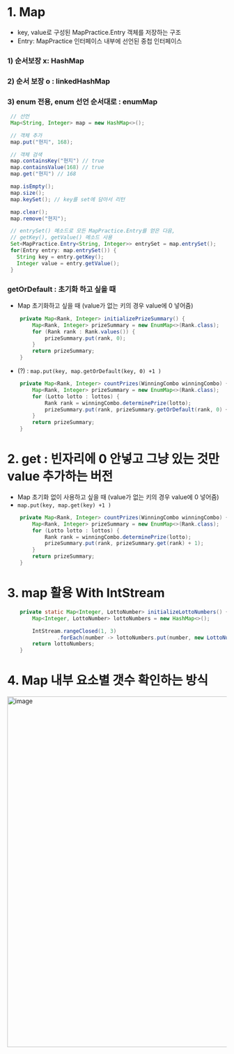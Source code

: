 
# 1. Map
- key, value로 구성된 MapPractice.Entry 객체를 저장하는 구조
- Entry: MapPractice 인터페이스 내부에 선언된 중첩 인터페이스
### 1) 순서보장 x: HashMap
### 2) 순서 보장 o : linkedHashMap
### 3) enum 전용, enum 선언 순서대로 : enumMap

```java
 // 선언
 Map<String, Integer> map = new HashMap<>();

 // 객체 추가
 map.put("현지", 168); 

 // 객체 검색
 map.containsKey("현지") // true
 map.containsValue(168) // true
 map.get("현지") // 168

 map.isEmpty();
 map.size();
 map.keySet(); // key를 set에 담아서 리턴

 map.clear();
 map.remove("현지");

 // entrySet() 메소드로 모든 MapPractice.Entry를 얻은 다음, 
 // getKey(), getValue() 메소드 사용
 Set<MapPractice.Entry<String, Integer>> entrySet = map.entrySet();
 for(Entry entry: map.entrySet()) {
   String key = entry.getKey();
   Integer value = entry.getValue();
 }
```
### getOrDefault : 초기화 하고 싶을 때
- Map 초기화하고 싶을 때 (value가 없는 키의 경우 value에 0 넣어줌)
```java
    private Map<Rank, Integer> initializePrizeSummary() {
        Map<Rank, Integer> prizeSummary = new EnumMap<>(Rank.class);
        for (Rank rank : Rank.values()) {
            prizeSummary.put(rank, 0);
        }
        return prizeSummary;
    }
```
- (?) : `map.put(key, map.getOrDefault(key, 0) +1 )`
```java
    private Map<Rank, Integer> countPrizes(WinningCombo winningCombo) {
        Map<Rank, Integer> prizeSummary = new EnumMap<>(Rank.class);
        for (Lotto lotto : lottos) {
            Rank rank = winningCombo.determinePrize(lotto);
            prizeSummary.put(rank, prizeSummary.getOrDefault(rank, 0) + 1);
        }
        return prizeSummary;
    }
```
# 2. get : 빈자리에 0 안넣고 그냥 있는 것만 value 추가하는 버전
- Map 초기화 없이 사용하고 싶을 때 (value가 없는 키의 경우 value에 0 넣어줌)
- `map.put(key, map.get(key) +1 )`
```java
    private Map<Rank, Integer> countPrizes(WinningCombo winningCombo) {
        Map<Rank, Integer> prizeSummary = new EnumMap<>(Rank.class);
        for (Lotto lotto : lottos) {
            Rank rank = winningCombo.determinePrize(lotto);
            prizeSummary.put(rank, prizeSummary.get(rank) + 1);
        }
        return prizeSummary;
    }
```

# 3. map 활용 With IntStream
```java
    private static Map<Integer, LottoNumber> initializeLottoNumbers() {
        Map<Integer, LottoNumber> lottoNumbers = new HashMap<>();

        IntStream.rangeClosed(1, 3)
                .forEach(number -> lottoNumbers.put(number, new LottoNumber(number)));
        return lottoNumbers;
    }
```
# 4.  Map 내부 요소별 갯수 확인하는 방식
<img width="806" alt="image" src="https://github.com/skylar1220/wootech-final-test-study/assets/110809927/42b90e39-de5c-483f-830a-52e3bc1f8164">
